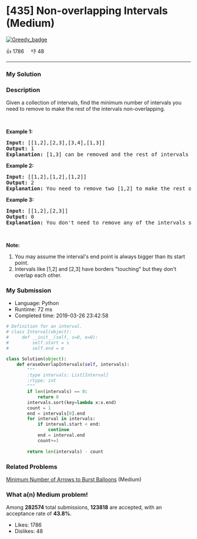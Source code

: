 # [435] Non-overlapping Intervals (Medium)

[![Greedy_badge](https://img.shields.io/badge/topic-Greedy-green.svg)](https://leetcode.com/problems/non-overlapping-intervals/) 

:+1: 1786 &nbsp; &nbsp; :thumbsdown: 48

---

### My Solution


### Description
<p>Given a collection of intervals, find the minimum number of intervals you need to remove to make the rest of the intervals non-overlapping.</p>

<ol>
</ol>

<p>&nbsp;</p>

<p><b>Example 1:</b></p>

<pre>
<b>Input:</b> [[1,2],[2,3],[3,4],[1,3]]
<b>Output:</b> 1
<b>Explanation:</b> [1,3] can be removed and the rest of intervals are non-overlapping.
</pre>

<p><b>Example 2:</b></p>

<pre>
<b>Input:</b> [[1,2],[1,2],[1,2]]
<b>Output:</b> 2
<b>Explanation:</b> You need to remove two [1,2] to make the rest of intervals non-overlapping.
</pre>

<p><b>Example 3:</b></p>

<pre>
<b>Input:</b> [[1,2],[2,3]]
<b>Output:</b> 0
<b>Explanation:</b> You don&#39;t need to remove any of the intervals since they&#39;re already non-overlapping.
</pre>

<p>&nbsp;</p>

<p><b>Note:</b></p>

<ol>
	<li>You may assume the interval&#39;s end point is always bigger than its start point.</li>
	<li>Intervals like [1,2] and [2,3] have borders &quot;touching&quot; but they don&#39;t overlap each other.</li>
</ol>



### My Submission

- Language: Python
- Runtime: 72 ms
- Completed time: 2019-03-26 23:42:58

```Python
# Definition for an interval.
# class Interval(object):
#     def __init__(self, s=0, e=0):
#         self.start = s
#         self.end = e

class Solution(object):
    def eraseOverlapIntervals(self, intervals):
        """
        :type intervals: List[Interval]
        :rtype: int
        """
        if len(intervals) == 0:
            return 0
        intervals.sort(key=lambda x:x.end)
        count = 1
        end = intervals[0].end
        for interval in intervals:
            if interval.start < end:
                continue
            end = interval.end
            count+=1
        
        return len(intervals) - count
```


### Related Problems
[Minimum Number of Arrows to Burst Balloons](https://leetcode.com/problems/minimum-number-of-arrows-to-burst-balloons/) (Medium) <br>



### What a(n) Medium problem!
Among **282574** total submissions, **123818** are accepted, with an acceptance rate of **43.8%**. <br>

- Likes: 1786
- Dislikes: 48

